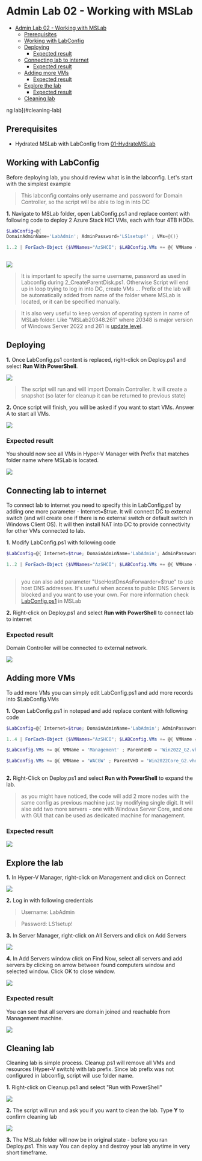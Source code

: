 # Admin Lab 02 - Working with MSLab
<!-- TOC -->

- [Admin Lab 02 - Working with MSLab](#admin-lab-02---working-with-mslab)
    - [Prerequisites](#prerequisites)
    - [Working with LabConfig](#working-with-labconfig)
    - [Deploying](#deploying)
        - [Expected result](#expected-result)
    - [Connecting lab to internet](#connecting-lab-to-internet)
        - [Expected result](#expected-result)
    - [Adding more VMs](#adding-more-vms)
        - [Expected result](#expected-result)
    - [Explore the lab](#explore-the-lab)
        - [Expected result](#expected-result)
    - [Cleaning lab](#cleaning-lab)

<!-- /TOC -->ng lab](#cleaning-lab)

<!-- /TOC -->

## Prerequisites

* Hydrated MSLab with LabConfig from [01-HydrateMSLab](../../admin-guides/01-HydrateMSLab/readme.md)

## Working with LabConfig

Before deploying lab, you should review what is in the labconfig. Let's start with the simplest example

> This labconfig contains only username and password for Domain Controller, so the script will be able to log in into DC

**1.** Navigate to MSLab folder, open LabConfig.ps1 and replace content with following code to deploy 2 Azure Stack HCI VMs, each with four 4TB HDDs.

```PowerShell
$LabConfig=@{ 
DomainAdminName='LabAdmin'; AdminPassword='LS1setup!' ; VMs=@()}

1..2 | ForEach-Object {$VMNames="AzSHCI"; $LABConfig.VMs += @{ VMName = "$VMNames$_" ; Configuration = 'S2D' ; ParentVHD = 'AzSHCI23H2_G2.vhdx'; HDDNumber = 4; HDDSize= 4TB ; MemoryStartupBytes= 1GB }}
 
```

![](./media/explorer01.png)

> It is important to specify the same username, password as used in Labconfig during 2_CreateParentDisk.ps1. Otherwise Script will end up in loop trying to log in into DC, create VMs ... Prefix of the lab will be automatically added from name of the folder where MSLab is located, or it can be specified manually.

> It is also very useful to keep version of operating system in name of MSLab folder. Like "MSLab20348.261" where 20348 is major version of Windows Server 2022 and 261 is [update level](https://support.microsoft.com/en-us/topic/windows-server-2022-update-history-e1caa597-00c5-4ab9-9f3e-8212fe80b2ee#:~:text=%20Windows%20Server%202022%20update%20history%20%201,and%20messages.%20%205%20Troubleshooting.%20%20More%20).

## Deploying

**1.** Once LabConfig.ps1 content is replaced, right-click on Deploy.ps1 and select **Run With PowerShell**.

![](./media/explorer02.png)

> The script will run and will import Domain Controller. It will create a snapshot (so later for cleanup it can be returned to previous state)

**2.** Once script will finish, you will be asked if you want to start VMs. Answer A to start all VMs.

![](./media/powershell01.png)

### Expected result

You should now see all VMs in Hyper-V Manager with Prefix that matches folder name where MSLab is located.

![](./media/explorer03.png)

## Connecting lab to internet

To connect lab to internet you need to specify this in LabConfig.ps1 by adding one more parameter - Internet=$true. It will connect DC to external switch (and will create one if there is no external switch or default switch in Windows Client OS). It will then install NAT into DC to provide connectivity for other VMs connected to lab.

**1.** Modify LabConfig.ps1 with following code

```PowerShell
$LabConfig=@{ Internet=$true; DomainAdminName='LabAdmin'; AdminPassword='LS1setup!'; VMs=@()}

1..2 | ForEach-Object {$VMNames="AzSHCI"; $LABConfig.VMs += @{ VMName = "$VMNames$_" ; Configuration = 'S2D' ; ParentVHD = 'AzSHCI23H2_G2.vhdx'; HDDNumber = 4; HDDSize= 4TB ; MemoryStartupBytes= 1GB }}
 
```

> you can also add parameter "UseHostDnsAsForwarder=$true" to use host DNS addresses. It's useful when access to public DNS Servers is blocked and you want to use your own. For more information check [LabConfig.ps1](https://github.com/microsoft/MSLab/blob/master/Scripts/LabConfig.ps1) in MSLab

**2.** Right-click on Deploy.ps1 and select **Run with PowerShell** to connect lab to internet

### Expected result

Domain Controller will be connected to external network.

![](./media/hypervmanager01.png)

## Adding more VMs

To add more VMs you can simply edit LabConfig.ps1 and add more records into $LabConfig.VMs

**1.** Open LabConfig.ps1 in notepad and add replace content with following code

```PowerShell
$LabConfig=@{ Internet=$true; DomainAdminName='LabAdmin'; AdminPassword='LS1setup!'; VMs=@()}

1..4 | ForEach-Object {$VMNames="AzSHCI"; $LABConfig.VMs += @{ VMName = "$VMNames$_" ; Configuration = 'S2D' ; ParentVHD = 'AzSHCI23H2_G2.vhdx'; HDDNumber = 4; HDDSize= 4TB ; MemoryStartupBytes= 1GB }}

$LabConfig.VMs += @{ VMName = 'Management' ; ParentVHD = 'Win2022_G2.vhdx' ; MGMTNICs=1 }

$LabConfig.VMs += @{ VMName = 'WACGW' ; ParentVHD = 'Win2022Core_G2.vhdx' ; MGMTNICs=1 }
 
```

**2.** Right-Click on Deploy.ps1 and select **Run with PowerShell** to expand the lab.

> as you might have noticed, the code will add 2 more nodes with the same config as previous machine just by modifying single digit. It will also add two more servers - one with Windows Server Core, and one with GUI that can be used as dedicated machine for management.

### Expected result

![](./media/hypervmanager02.png)

## Explore the lab

**1.** In Hyper-V Manager, right-click on Management and click on Connect

![](./media/hypervmanager02.png)

**2.** Log in with following credentials

> Username: LabAdmin

> Password: LS1setup!

**3.** In Server Manager, right-click on All Servers and click on Add Servers

![](./media/vmconnection01.png)

**4.** In Add Servers window click on Find Now, select all servers and add servers by clicking on arrow between found computers window and selected window. Click OK to close window.

![](./media/addservers01.png)

### Expected result

You can see that all servers are domain joined and reachable from Management machine. 

![](./media/servermanager01.png)

## Cleaning lab

Cleaning lab is simple process. Cleanup.ps1 will remove all VMs and resources (Hyper-V switch) with lab prefix. Since lab prefix was not configured in labconfig, script will use folder name.

**1.** Right-click on Cleanup.ps1 and select "Run with PowerShell"

![](./media/explorer04.png)

**2.** The script will run and ask you if you want to clean the lab. Type **Y** to confirm cleaning lab

![](./media/powershell02.png)

**3.** The MSLab folder will now be in original state - before you ran Deploy.ps1. This way You can deploy and destroy your lab anytime in very short timeframe.